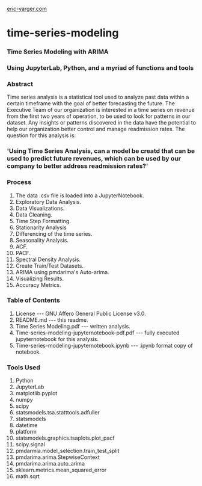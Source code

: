 [eric-yarger.com](http://www.eric-yarger.com)

# time-series-modeling
### Time Series Modeling with ARIMA
### Using JupyterLab, Python, and a myriad of functions and tools

### Abstract
Time series analysis is a statistical tool used to analyze past data within a certain timeframe with the
goal of better forecasting the future. The Executive Team of our organization is interested in a time series on
revenue from the first two years of operation, to be used to look for patterns in our dataset. Any insights or
patterns discovered in the data have the potential to help our organization better control and manage
readmission rates. The question for this analysis is:

### 'Using Time Series Analysis, can a model be creatd that can be used to predict future revenues, which can be used by our company to better address readmission rates?'

### Process
1.  The data .csv file is loaded into a JupyterNotebook.
2.  Exploratory Data Analysis.
3.  Data Visualizations.
4.  Data Cleaning.
5.  Time Step Formatting.
6.  Stationarity Analysis
7.  Differencing of the time series.
8.  Seasonality Analysis.
9.  ACF.
10. PACF.
11. Spectral Density Analysis.
12. Create Train/Test Datasets.
13. ARIMA using pmdarima's Auto-arima.
14. Visualizing Results.
15. Accuracy Metrics.

### Table of Contents
1.  License --- GNU Affero General Public License v3.0. 
2.  README.md --- this readme.
3.  Time Series Modeling.pdf --- written analysis.
4.  Time-series-modeling-jupyternotebook-pdf.pdf --- fully executed jupyternotebook for this analysis.
5.  Time-series-modeling-jupyternotebook.ipynb --- .ipynb format copy of notebook.

### Tools Used
1.  Python
2.  JupyterLab
3.  matplotlib.pyplot
4.  numpy
5.  scipy
6.  statsmodels.tsa.statttools.adfuller
7.  statsmodels
8.  datetime
9.  platform
10. statsmodels.graphics.tsaplots.plot_pacf
11. scipy.signal
12. pmdarmia.model_selection.train_test_split
13. pmdarima.arima.StepwiseContext
14. pmdarima.arima.auto_arima
15. sklearn.metrics.mean_squared_error
16. math.sqrt

